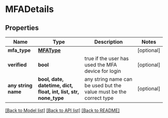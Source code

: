 # MFADetails


## Properties
Name | Type | Description | Notes
------------ | ------------- | ------------- | -------------
**mfa_type** | [**MFAType**](MFAType.md) |  | [optional] 
**verified** | **bool** | true if the user has used the MFA device for login | [optional] 
**any string name** | **bool, date, datetime, dict, float, int, list, str, none_type** | any string name can be used but the value must be the correct type | [optional]

[[Back to Model list]](../README.md#documentation-for-models) [[Back to API list]](../README.md#documentation-for-api-endpoints) [[Back to README]](../README.md)


